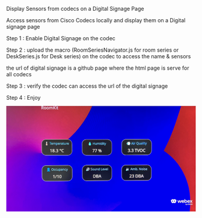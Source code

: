 Display Sensors from codecs on a Digital Signage Page

Access sensors from Cisco Codecs locally and display them on a Digital signage page

Step 1 : Enable Digital Signage on the codec

Step 2 : upload the macro (RoomSeriesNavigator.js for room series or DeskSeries.js for Desk series) on the codec to access the name & sensors

the url of digital signage is a github page where the html page is serve for all codecs

Step 3 : verify the codec can access the url of the digital signage

Step 4 : Enjoy

![This is an image](https://github.com/fabmarti17/sensor-data/blob/f206a4d72e3bf52414e89ae0185adda8c6fe1576/Screenshot%202023-02-22%20at%2015.35.37.png)
